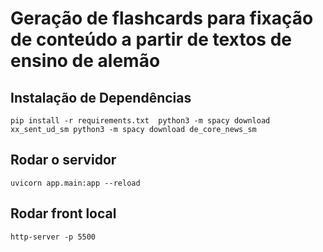 # Geração de flashcards para fixação de conteúdo a partir de textos de ensino de alemão

## Instalação de Dependências
`
    pip install -r requirements.txt 
    python3 -m spacy download xx_sent_ud_sm
    python3 -m spacy download de_core_news_sm
`
    <!-- pip install python-multipart -->


## Rodar o servidor
`
    uvicorn app.main:app --reload
`

## Rodar front local
`
   http-server -p 5500
`
